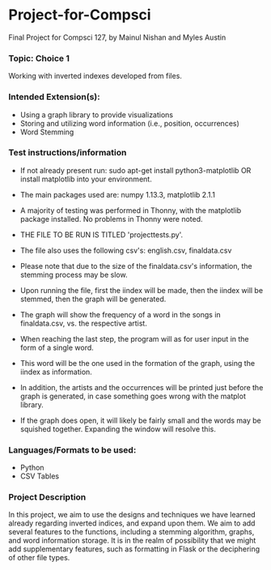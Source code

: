 # Project-for-Compsci
Final Project for Compsci 127, by Mainul Nishan and Myles Austin

### Topic: Choice 1
Working with inverted indexes developed from files. 

### Intended Extension(s):
 - Using a graph library to provide visualizations
 - Storing and utilizing word information (i.e., position, occurrences)
 - Word Stemming
### Test instructions/information
  - If not already present run: sudo apt-get install python3-matplotlib 
  OR install matplotlib into your environment.
  - The main packages used are: numpy 1.13.3,  matplotlib 2.1.1
  - A majority of testing was performed in Thonny, with the matplotlib package installed. No problems in Thonny were noted.
  - THE FILE TO BE RUN IS TITLED 'projecttests.py'.
  - The file also uses the following csv's: english.csv, finaldata.csv
  
  - Please note that due to the size of the finaldata.csv's information, the stemming process may be slow.
  - Upon running the file, first the iindex will be made, then the iindex will be stemmed, then the graph will be generated.
  - The graph will show the frequency of a word in the songs in finaldata.csv, vs. the respective artist.
  - When reaching the last step, the program will as for user input in the form of a single word.
  - This word will be the one used in the formation of the graph, using the iindex as information.
  - In addition, the artists and the occurrences will be printed just before the graph is generated, in case something goes
  wrong with the matplot library.
  - If the graph does open, it will likely be fairly small and the words may be squished together. Expanding the window will resolve this.
  
### Languages/Formats to be used:

 - Python
 - CSV Tables

### Project Description

In this project, we aim to use the designs and techniques we have learned already regarding inverted indices, and expand upon them. We aim to add several features to the functions, including a stemming algorithm, graphs, and word information storage. It is in the realm of possibility that we might add supplementary features, such as formatting in Flask or the deciphering of other file types.

